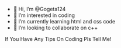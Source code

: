 - 👋 Hi, I’m @Gogeta124
- 👀 I’m interested in coding
- 🌱 I’m currently learning html and css code
- 💞️ I’m looking to collaborate on c++

If You Have Any Tips On Coding Pls Tell Me!
